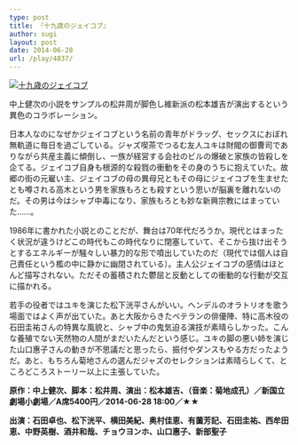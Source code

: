 ```yaml
---
type: post
title: 『十九歳のジェイコブ』
author: sugi
layout: post
date: 2014-06-28
url: /play/4837/
---
```

<a href="http://i1.wp.com/asharpminor.com/wp-content/uploads/2014/06/jacob.jpg" onclick="_gaq.push(['_trackEvent', 'outbound-article', 'http://asharpminor.com/wp-content/uploads/2014/06/jacob.jpg', '']);" ><img src="http://i1.wp.com/asharpminor.com/wp-content/uploads/2014/06/jacob.jpg?resize=212%2C300" alt="十九歳のジェイコブ" class="alignleft size-medium wp-image-4838" data-recalc-dims="1" /></a>

中上健次の小説をサンプルの松井周が脚色し維新派の松本雄吉が演出するという異色のコラボレーション。

日本人なのになぜかジェイコブという名前の青年がドラッグ、セックスにおぼれ無軌道に毎日を過ごしている。ジャズ喫茶でつるむ友人ユキは財閥の御曹司でありながら共産主義に傾倒し、一族が経営する会社のビルの爆破と家族の皆殺しを企てる。ジェイコブ自身も根源的な殺戮の衝動をその身のうちに抱えていた。故郷の街の元雇い主、ジェイコブの母の異母兄ともその母にジェイコブを生ませたとも噂される高木という男を家族もろとも殺すという思いが脳裏を離れないのだ。その男は今はシャブ中毒になり、家族もろとも妙な新興宗教にはまっていた……。

1986年に書かれた小説とのことだが、舞台は70年代だろうか。現代とはまったく状況が違うけどこの時代もこの時代なりに閉塞していて、そこから抜け出そうとするエネルギーが騒々しい暴力的な形で噴出していたのだ（現代では個人は自己責任という檻の中に静かに幽閉されている）。主人公ジェイコブの感情はほとんど描写されない。ただその蓄積された鬱屈と反動としての衝動的な行動が交互に描かれる。

若手の役者ではユキを演じた松下洸平さんがいい。ヘンデルのオラトリオを歌う場面ではよく声が出ていた。あと大阪からきたベテランの俳優陣、特に高木役の石田圭祐さんの特異な風貌と、シャブ中の鬼気迫る演技が素晴らしかった。こんな養殖でない天然物の人間がまだいたんだという感じ。ユキの脚の悪い姉を演じた山口惠子さんの動きが不思議だと思ったら、振付やダンスもやる方だったようだ。あと、もちろん菊地さんの選んだジャズのセレクションは素晴らしくて、ところどころストーリー以上に主張していた。

**原作：中上健次、脚本：松井周、演出：松本雄吉、（音楽：菊地成孔）／新国立劇場小劇場／A席5400円／2014-06-28 18:00／★★**

**出演：石田卓也、松下洸平、横田美紀、奥村佳恵、有薗芳記、石田圭祐、西牟田恵、中野英樹、酒井和哉、チョウヨンホ、山口惠子、新部聖子**
